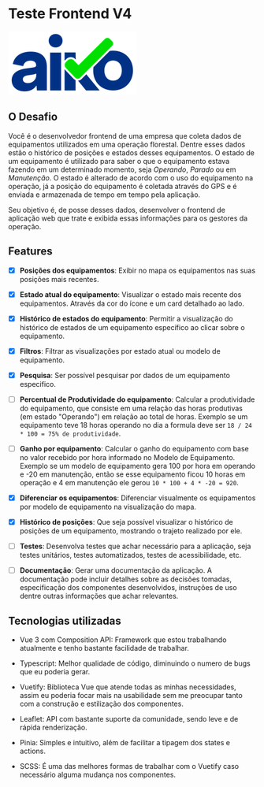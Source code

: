 # Teste Frontend V4

![Aiko](img/aiko.png)

## O Desafio

Você é o desenvolvedor frontend de uma empresa que coleta dados de equipamentos utilizados em uma operação florestal. Dentre esses dados estão o histórico de posições e estados desses equipamentos. O estado de um equipamento é utilizado para saber o que o equipamento estava fazendo em um determinado momento, seja _Operando_, _Parado_ ou em _Manutenção_. O estado é alterado de acordo com o uso do equipamento na operação, já a posição do equipamento é coletada através do GPS e é enviada e armazenada de tempo em tempo pela aplicação.

Seu objetivo é, de posse desses dados, desenvolver o frontend de aplicação web que trate e exibida essas informações para os gestores da operação.

## Features

- [x] **Posições dos equipamentos**: Exibir no mapa os equipamentos nas suas posições mais recentes.

- [x] **Estado atual do equipamento**: Visualizar o estado mais recente dos equipamentos. Através da cor do ícone e um card detalhado ao lado.

- [x] **Histórico de estados do equipamento**: Permitir a visualização do histórico de estados de um equipamento específico ao clicar sobre o equipamento.

- [x] **Filtros**: Filtrar as visualizações por estado atual ou modelo de equipamento.

- [x] **Pesquisa**: Ser possível pesquisar por dados de um equipamento especifico.

- [ ] **Percentual de Produtividade do equipamento**: Calcular a produtividade do equipamento, que consiste em uma relação das horas produtivas (em estado "Operando") em relação ao total de horas. Exemplo se um equipamento teve 18 horas operando no dia a formula deve ser `18 / 24 * 100 = 75% de produtividade`.

- [ ] **Ganho por equipamento**: Calcular o ganho do equipamento com base no valor recebido por hora informado no Modelo de Equipamento. Exemplo se um modelo de equipamento gera 100 por hora em operando e -20 em manutenção, então se esse equipamento ficou 10 horas em operação e 4 em manutenção ele gerou `10 * 100 + 4 * -20 = 920`.

- [x] **Diferenciar os equipamentos**: Diferenciar visualmente os equipamentos por modelo de equipamento na visualização do mapa.

- [x] **Histórico de posições**: Que seja possível visualizar o histórico de posições de um equipamento, mostrando o trajeto realizado por ele.

- [ ] **Testes**: Desenvolva testes que achar necessário para a aplicação, seja testes unitários, testes automatizados, testes de acessibilidade, etc.

- [ ] **Documentação**: Gerar uma documentação da aplicação. A documentação pode incluir detalhes sobre as decisões tomadas, especificação dos componentes desenvolvidos, instruções de uso dentre outras informações que achar relevantes.

## Tecnologias utilizadas

- Vue 3 com Composition API: Framework que estou trabalhando atualmente e tenho bastante facilidade de trabalhar.

- Typescript: Melhor qualidade de código, diminuindo o numero de bugs que eu poderia gerar.

- Vuetify: Biblioteca Vue que atende todas as minhas necessidades, assim eu poderia focar mais na usabilidade sem me preocupar tanto com a construção e estilização dos componentes.

- Leaflet: API com bastante suporte da comunidade, sendo leve e de rápida renderização.

- Pinia: Simples e intuitivo, além de facilitar a tipagem dos states e actions.

- SCSS: É uma das melhores formas de trabalhar com o Vuetify caso necessário alguma mudança nos componentes.
